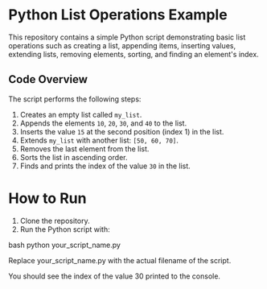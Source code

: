 # Python List Operations Example

This repository contains a simple Python script demonstrating basic list operations such as creating a list, appending items, inserting values, extending lists, removing elements, sorting, and finding an element's index.

## Code Overview

The script performs the following steps:

1. Creates an empty list called `my_list`.
2. Appends the elements `10`, `20`, `30`, and `40` to the list.
3. Inserts the value `15` at the second position (index 1) in the list.
4. Extends `my_list` with another list: `[50, 60, 70]`.
5. Removes the last element from the list.
6. Sorts the list in ascending order.
7. Finds and prints the index of the value `30` in the list.

# How to Run
1. Clone the repository.
2. Run the Python script with:

bash
python your_script_name.py

Replace your_script_name.py with the actual filename of the script.

You should see the index of the value 30 printed to the console.